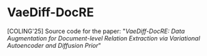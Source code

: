 # VaeDiff-DocRE
[COLING'25] Source code for the paper: "*VaeDiff-DocRE: Data Augmentation for Document-level Relation Extraction via Variational Autoencoder and Diffusion Prior*"
